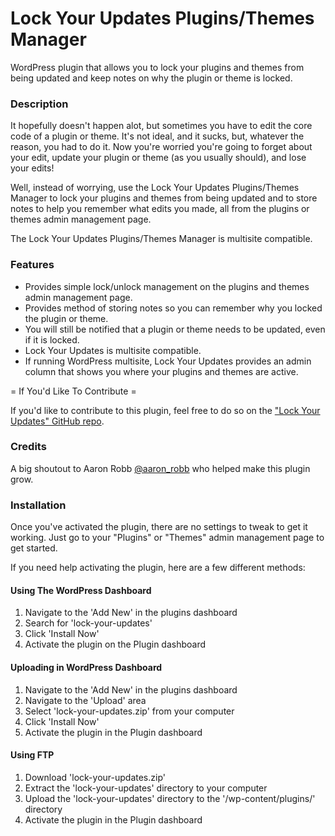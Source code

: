 Lock Your Updates Plugins/Themes Manager
=================

WordPress plugin that allows you to lock your plugins and themes from being updated and keep notes on why the plugin or theme is locked.

### Description

It hopefully doesn't happen alot, but sometimes you have to edit the core code of a plugin or theme. It's not ideal, and it sucks, but, whatever the reason, you had to do it. Now you're worried you're going to forget about your edit, update your plugin or theme (as you usually should), and lose your edits!

Well, instead of worrying, use the Lock Your Updates Plugins/Themes Manager to lock your plugins and themes from being updated and to store notes to help you remember what edits you made, all from the plugins or themes admin management page.

The Lock Your Updates Plugins/Themes Manager is multisite compatible.

### Features

* Provides simple lock/unlock management on the plugins and themes admin management page.
* Provides method of storing notes so you can remember why you locked the plugin or theme.
* You will still be notified that a plugin or theme needs to be updated, even if it is locked.
* Lock Your Updates is multisite compatible.
* If running WordPress multisite, Lock Your Updates provides an admin column that shows you where your plugins and themes are active.

= If You'd Like To Contribute =

If you'd like to contribute to this plugin, feel free to do so on the ["Lock Your Updates" GitHub repo](https://github.com/bamadesigner/lock-your-updates).

### Credits

A big shoutout to Aaron Robb [@aaron_robb](https://twitter.com/aaron_robb) who helped make this plugin grow.

### Installation

Once you've activated the plugin, there are no settings to tweak to get it working. Just go to your "Plugins" or "Themes" admin management page to get started.

If you need help activating the plugin, here are a few different methods:

#### Using The WordPress Dashboard

1. Navigate to the 'Add New' in the plugins dashboard
2. Search for 'lock-your-updates'
3. Click 'Install Now'
4. Activate the plugin on the Plugin dashboard

#### Uploading in WordPress Dashboard

1. Navigate to the 'Add New' in the plugins dashboard
2. Navigate to the 'Upload' area
3. Select 'lock-your-updates.zip' from your computer
4. Click 'Install Now'
5. Activate the plugin in the Plugin dashboard

#### Using FTP

1. Download 'lock-your-updates.zip'
2. Extract the 'lock-your-updates' directory to your computer
3. Upload the 'lock-your-updates' directory to the '/wp-content/plugins/' directory
4. Activate the plugin in the Plugin dashboard